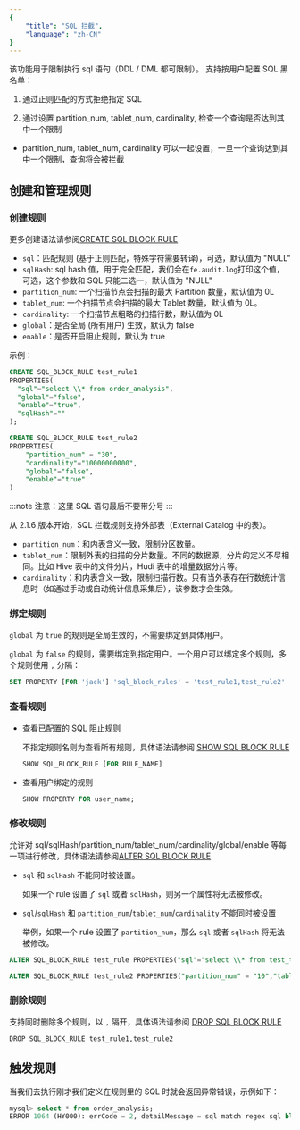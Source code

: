```yaml
---
{
    "title": "SQL 拦截",
    "language": "zh-CN"
}
---
```


<!-- 
Licensed to the Apache Software Foundation (ASF) under one
or more contributor license agreements.  See the NOTICE file
distributed with this work for additional information
regarding copyright ownership.  The ASF licenses this file
to you under the Apache License, Version 2.0 (the
"License"); you may not use this file except in compliance
with the License.  You may obtain a copy of the License at

  http://www.apache.org/licenses/LICENSE-2.0

Unless required by applicable law or agreed to in writing,
software distributed under the License is distributed on an
"AS IS" BASIS, WITHOUT WARRANTIES OR CONDITIONS OF ANY
KIND, either express or implied.  See the License for the
specific language governing permissions and limitations
under the License.
-->

该功能用于限制执行 sql 语句（DDL / DML 都可限制）。
支持按用户配置 SQL 黑名单：

1. 通过正则匹配的方式拒绝指定 SQL

2. 通过设置 partition_num, tablet_num, cardinality, 检查一个查询是否达到其中一个限制

  - partition_num, tablet_num, cardinality 可以一起设置，一旦一个查询达到其中一个限制，查询将会被拦截

## 创建和管理规则

### 创建规则

更多创建语法请参阅[CREATE SQL BLOCK RULE](../../sql-manual/sql-statements/Data-Definition-Statements/Create/CREATE-SQL-BLOCK-RULE)

- `sql`：匹配规则 (基于正则匹配，特殊字符需要转译)，可选，默认值为 "NULL"
- `sqlHash`: sql hash 值，用于完全匹配，我们会在`fe.audit.log`打印这个值，可选，这个参数和 SQL 只能二选一，默认值为 "NULL"
- `partition_num`: 一个扫描节点会扫描的最大 Partition 数量，默认值为 0L
- `tablet_num`: 一个扫描节点会扫描的最大 Tablet 数量，默认值为 0L。
- `cardinality`: 一个扫描节点粗略的扫描行数，默认值为 0L
- `global`：是否全局 (所有用户) 生效，默认为 false
- `enable`：是否开启阻止规则，默认为 true

示例：

```sql
CREATE SQL_BLOCK_RULE test_rule1 
PROPERTIES(
  "sql"="select \\* from order_analysis",
  "global"="false",
  "enable"="true",
  "sqlHash"=""
);

CREATE SQL_BLOCK_RULE test_rule2
PROPERTIES(
	"partition_num" = "30",
	"cardinality"="10000000000",
	"global"="false",
	"enable"="true"
)
```

:::note
注意：这里 SQL 语句最后不要带分号
:::

从 2.1.6 版本开始，SQL 拦截规则支持外部表（External Catalog 中的表）。

- `partition_num`：和内表含义一致，限制分区数量。
- `tablet_num`：限制外表的扫描的分片数量。不同的数据源，分片的定义不尽相同。比如 Hive 表中的文件分片，Hudi 表中的增量数据分片等。
- `cardinality`：和内表含义一致，限制扫描行数。只有当外表存在行数统计信息时（如通过手动或自动统计信息采集后），该参数才会生效。

### 绑定规则

`global` 为 `true` 的规则是全局生效的，不需要绑定到具体用户。

`global` 为 `false` 的规则，需要绑定到指定用户。一个用户可以绑定多个规则，多个规则使用 `,` 分隔：

```sql
SET PROPERTY [FOR 'jack'] 'sql_block_rules' = 'test_rule1,test_rule2'
```

### 查看规则

- 查看已配置的 SQL 阻止规则

	不指定规则名则为查看所有规则，具体语法请参阅 [SHOW SQL BLOCK RULE](../../sql-manual/sql-statements/Show-Statements/SHOW-SQL-BLOCK-RULE)

	```sql
	SHOW SQL_BLOCK_RULE [FOR RULE_NAME]
	```

- 查看用户绑定的规则

	```sql
	SHOW PROPERTY FOR user_name;
	```

### 修改规则

允许对 sql/sqlHash/partition_num/tablet_num/cardinality/global/enable 等每一项进行修改，具体语法请参阅[ALTER SQL BLOCK  RULE](../../sql-manual/sql-statements/Data-Definition-Statements/Alter/ALTER-SQL-BLOCK-RULE)

- `sql` 和 `sqlHash` 不能同时被设置。

	如果一个 rule 设置了 `sql` 或者 `sqlHash`，则另一个属性将无法被修改。

- `sql`/`sqlHash` 和 `partition_num`/`tablet_num`/`cardinality` 不能同时被设置

	举例，如果一个 rule 设置了 `partition_num`，那么 `sql` 或者 `sqlHash` 将无法被修改。

```sql
ALTER SQL_BLOCK_RULE test_rule PROPERTIES("sql"="select \\* from test_table","enable"="true")
```

```sql
ALTER SQL_BLOCK_RULE test_rule2 PROPERTIES("partition_num" = "10","tablet_num"="300","enable"="true")
```

### 删除规则

支持同时删除多个规则，以 `,` 隔开，具体语法请参阅 [DROP SQL BLOCK RULE](../../sql-manual/sql-statements/Data-Definition-Statements/Drop/DROP-SQL-BLOCK-RULE)

```
DROP SQL_BLOCK_RULE test_rule1,test_rule2
```

## 触发规则

当我们去执行刚才我们定义在规则里的 SQL 时就会返回异常错误，示例如下：

```sql
mysql> select * from order_analysis;
ERROR 1064 (HY000): errCode = 2, detailMessage = sql match regex sql block rule: order_analysis_rule
```
